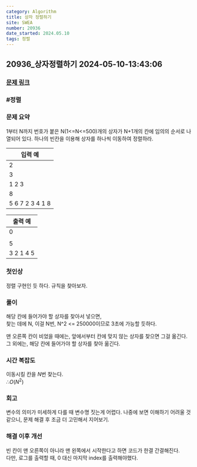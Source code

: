 ```yaml
---
category: Algorithm
title: 상자 정렬하기
site: SWEA
number: 20936
date_started: 2024.05.10
tags: 정렬
---
```

## 20936_상자정렬하기 2024-05-10-13:43:06
### [문제 링크]()

### #정렬

### 문제 요약
1부터 N까지 번호가 붙은 N(1<=N<=500)개의 상자가 N+1개의 칸에 임의의 순서로 나열되어 있다. 하나의 빈칸을 이용해 상자를 하나씩 이동하여 정렬하라.
    
| 입력 예 |
| --- |  
|2|  
|3|  
|1 2 3|  
|8|  
|5 6 7 2 3 4 1 8|  

| 출력 예 |
| --- |
| 0 |  
|   |  
| 5 |  
|3 2 1 4 5|  

### 첫인상
정렬 구현인 듯 하다. 규칙을 찾아보자.

### 풀이   

해당 칸에 들어가야 할 상자를 찾아서 넣으면,  
찾는 데에 N, 이걸 N번, N^2 <= 250000이므로 3초에 가능할 듯하다.

맨 오른쪽 칸이 비었을 때에는, 앞에서부터 칸에 맞지 않는 상자를 찾으면 그걸 옮긴다. 그 외에는, 해당 칸에 들어가야 할 상자를 찾아 옮긴다.

### 시간 복잡도
이동시킬 칸을 $N$번 찾는다.  
$∴ O(N^2)$

### 회고
변수의 의미가 미세하게 다를 때 변수명 짓는게 어렵다. 나중에 보면 이해하기 어려울 것 같으니, 문제 해결 후 조금 더 고민해서 지어보기.

### 해결 이후 개선
빈 칸이 맨 오른쪽이 아니라 맨 왼쪽에서 시작한다고 하면 코드가 한결 간결해진다.  
다만, 로그를 출력할 때, 0 대신 마지막 index를 출력해야했다.  